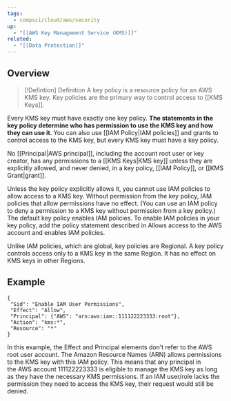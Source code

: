 ```yaml
---
tags:
  - compsci/cloud/aws/security
up:
  - "[[AWS Key Management Service (KMS)]]"
related:
  - "[[Data Protection]]"
---
```

## Overview


> [!Defintion] Definition
> A key policy is a resource policy for an AWS KMS key. Key policies are the primary way to control access to [[KMS Keys]].

Every KMS key must have exactly one key policy. **The statements in the key policy determine who has permission to use the KMS key and how they can use it**. You can also use [[IAM Policy|IAM policies]] and grants to control access to the KMS key, but every KMS key must have a key policy.

No [[Principal|AWS principal]], including the account root user or key creator, has any permissions to a [[KMS Keys|KMS key]] unless they are explicitly allowed, and never denied, in a key policy, [[IAM Policy]], or [[KMS Grant|grant]].

Unless the key policy explicitly allows it, you cannot use IAM policies to allow access to a KMS key. Without permission from the key policy, IAM policies that allow permissions have no effect. (You can use an IAM policy to deny a permission to a KMS key without permission from a key policy.) The default key policy enables IAM policies. To enable IAM policies in your key policy, add the policy statement described in Allows access to the AWS account and enables IAM policies.

Unlike IAM policies, which are global, key policies are Regional. A key policy controls access only to a KMS key in the same Region. It has no effect on KMS keys in other Regions.

## Example

```
{
 "Sid": "Enable IAM User Permissions",
 "Effect": "Allow",
 "Principal": {"AWS": "arn:aws:iam::111122223333:root"},
 "Action": "kms:*",
 "Resource": "*"
}
```

In this example, the Effect and Principal elements don’t refer to the AWS root user account. The Amazon Resource Names (ARN) allows permissions to the KMS key with this IAM policy. This means that any principal in the AWS account 111122223333 is eligible to manage the KMS key as long as they have the necessary KMS permissions. If an IAM user/role lacks the permission they need to access the KMS key, their request would still be denied.